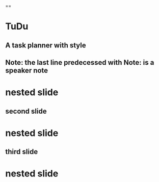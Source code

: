 ==
# TuDu
## A task planner with style

Note: the last line predecessed with Note: is a speaker note
--
nested slide
==
second slide
--
nested slide
==
third slide
--
nested slide
==
